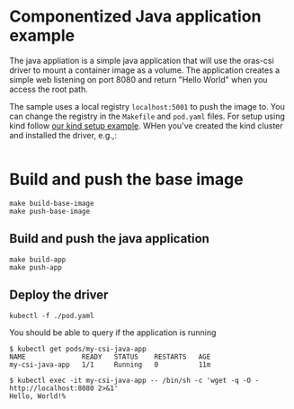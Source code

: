 # Componentized Java application example 

The java appliation is a simple java application that will use the oras-csi driver to mount a container image as a volume.
The application creates a simple web listening on port 8080 and return "Hello World" when you access the root path.

The sample uses a local registry `localhost:5001` to push the image to. You can change the registry in the `Makefile` and `pod.yaml` files.
For setup using kind follow [our kind setup example](../kind). WHen you've created the kind cluster and installed the driver, e.g.,:

```bash
```

# Build and push the base image

```
make build-base-image
make push-base-image
```

## Build and push the java application

```
make build-app
make push-app
```

## Deploy the driver

```
kubectl -f ./pod.yaml
```

You should be able to query if the application is running 

```
$ kubectl get pods/my-csi-java-app
NAME              READY   STATUS    RESTARTS   AGE
my-csi-java-app   1/1     Running   0          11m
```

```
$ kubectl exec -it my-csi-java-app -- /bin/sh -c 'wget -q -O - http://localhost:8080 2>&1'
Hello, World!%
```

